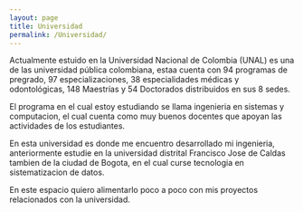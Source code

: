 ```yaml
---
layout: page
title: Universidad
permalink: /Universidad/
---
```


Actualmente estuido en la Universidad Nacional de Colombia (UNAL) es una de las universidad pública colombiana, estaa cuenta con 94 programas de pregrado, 97 especializaciones, 38 especialidades médicas y odontológicas, 148 Maestrías y 54 Doctorados distribuidos en sus 8 sedes.

El programa en el cual estoy estudiando se llama ingenieria en sistemas y computacion, el cual cuenta como muy buenos docentes que apoyan las actividades de los estudiantes.

En esta universidad es donde me encuentro desarrollado mi ingenieria, anteriormente estudie en la universidad distrital Francisco Jose de Caldas tambien de la ciudad de Bogota, en el cual curse tecnologia en sistematizacion de datos.

En este espacio quiero alimentarlo poco a poco con mis proyectos relacionados con la universidad.